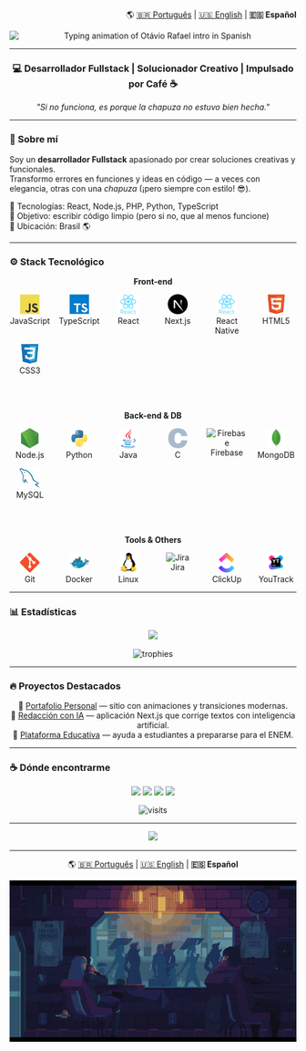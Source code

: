 <p align="right">
  🌎 
  <a href="README.md">🇧🇷 Português</a> |
  <a href="README.en.md">🇺🇸 English</a> |
  <strong>🇪🇸 Español</strong>
</p>

<!-- Banner principal - Espanhol -->
<p align="center" style="width: 100%;">
  <img 
    src="https://readme-typing-svg.herokuapp.com?font=Fira+Code&weight=600&size=28&duration=2500&pause=1000&color=8A2BE2&center=true&vCenter=true&repeat=true&width=900&lines=¡Hola!+Soy+Otávio+Rafael+👋;Desarrollador+Fullstack+%7C+Entusiasta+Tech;Café+%2B+Código+%3D+Vida;Si+no+funciona...+usa+una+gambiarra!" 
    alt="Typing animation of Otávio Rafael intro in Spanish"
    style="max-width: 100%; height: auto; display: block;"
  />
</p>

---

<h3 align="center">💻 Desarrollador Fullstack | Solucionador Creativo | Impulsado por Café ☕</h3>

<p align="center">
  <em>"Si no funciona, es porque la chapuza no estuvo bien hecha."</em>
</p>

---

### 🚀 Sobre mí  
Soy un **desarrollador Fullstack** apasionado por crear soluciones creativas y funcionales.  
Transformo errores en funciones y ideas en código — a veces con elegancia, otras con una *chapuza* (¡pero siempre con estilo! 😎).  

🧩 Tecnologías: React, Node.js, PHP, Python, TypeScript  
🎯 Objetivo: escribir código limpio (pero si no, que al menos funcione)  
📍 Ubicación: Brasil 🌎  

---

### ⚙️ Stack Tecnológico
<div align="center">

  <!-- Front-end -->
  <p><b>Front-end</b></p>
  <div style="display: grid; grid-template-columns: repeat(auto-fit, minmax(70px, 1fr)); gap: 15px; justify-items: center;">
    <div style="text-align:center;">
      <img alt="Js" height="35" src="https://raw.githubusercontent.com/devicons/devicon/master/icons/javascript/javascript-original.svg">
      <div>JavaScript</div>
    </div>
    <div style="text-align:center;">
      <img alt="Ts" height="35" src="https://raw.githubusercontent.com/devicons/devicon/master/icons/typescript/typescript-original.svg">
      <div>TypeScript</div>
    </div>
    <div style="text-align:center;">
      <img alt="React" height="35" src="https://raw.githubusercontent.com/devicons/devicon/master/icons/react/react-original-wordmark.svg">
      <div>React</div>
    </div>
    <div style="text-align:center;">
      <img alt="Nextjs" height="35" src="https://raw.githubusercontent.com/devicons/devicon/master/icons/nextjs/nextjs-original.svg">
      <div>Next.js</div>
    </div>
    <div style="text-align:center;">
      <img alt="React Native" height="35" src="https://raw.githubusercontent.com/devicons/devicon/master/icons/react/react-original-wordmark.svg">
      <div>React Native</div>
    </div>
    <div style="text-align:center;">
      <img alt="HTML" height="35" src="https://raw.githubusercontent.com/devicons/devicon/master/icons/html5/html5-original.svg">
      <div>HTML5</div>
    </div>
    <div style="text-align:center;">
      <img alt="CSS" height="35" src="https://raw.githubusercontent.com/devicons/devicon/master/icons/css3/css3-original.svg">
      <div>CSS3</div>
    </div>
  </div>

  <br><br>

  <!-- Back-end & DB -->
  <p><b>Back-end & DB</b></p>
  <div style="display: grid; grid-template-columns: repeat(auto-fit, minmax(70px, 1fr)); gap: 15px; justify-items: center;">
    <div style="text-align:center;">
      <img alt="Nodejs" height="35" src="https://raw.githubusercontent.com/devicons/devicon/master/icons/nodejs/nodejs-original.svg">
      <div>Node.js</div>
    </div>
    <div style="text-align:center;">
      <img alt="Python" height="35" src="https://raw.githubusercontent.com/devicons/devicon/master/icons/python/python-original.svg">
      <div>Python</div>
    </div>
    <div style="text-align:center;">
      <img alt="Java" height="35" src="https://raw.githubusercontent.com/devicons/devicon/master/icons/java/java-original.svg">
      <div>Java</div>
    </div>
    <div style="text-align:center;">
      <img alt="C" height="35" src="https://raw.githubusercontent.com/devicons/devicon/master/icons/c/c-original.svg">
      <div>C</div>
    </div>
    <div style="text-align:center;">
      <img alt="Firebase" height="35" src="https://www.vectorlogo.zone/logos/firebase/firebase-icon.svg">
      <div>Firebase</div>
    </div>
    <div style="text-align:center;">
      <img alt="MongoDB" height="35" src="https://raw.githubusercontent.com/devicons/devicon/master/icons/mongodb/mongodb-original.svg">
      <div>MongoDB</div>
    </div>
    <div style="text-align:center;">
      <img alt="MySQL" height="35" src="https://raw.githubusercontent.com/devicons/devicon/master/icons/mysql/mysql-original.svg">
      <div>MySQL</div>
    </div>
  </div>

  <br><br>

  <!-- Tools & Others -->
  <p><b>Tools & Others</b></p>
  <div style="display: grid; grid-template-columns: repeat(auto-fit, minmax(70px, 1fr)); gap: 15px; justify-items: center;">
    <div style="text-align:center;">
      <img alt="Git" height="35" src="https://raw.githubusercontent.com/devicons/devicon/master/icons/git/git-original.svg">
      <div>Git</div>
    </div>
    <div style="text-align:center;">
      <img alt="Docker" height="35" src="https://raw.githubusercontent.com/devicons/devicon/master/icons/docker/docker-original.svg">
      <div>Docker</div>
    </div>
    <div style="text-align:center;">
      <img alt="Linux" height="35" src="https://raw.githubusercontent.com/devicons/devicon/master/icons/linux/linux-original.svg">
      <div>Linux</div>
    </div>
    <div style="text-align:center;">
      <img alt="Jira" height="35" src="https://cdn.worldvectorlogo.com/logos/jira-3.svg">
      <div>Jira</div>
    </div>
    <div style="text-align:center;">
      <img alt="ClickUp" height="35" src="./icons/clickuup.svg">
      <div>ClickUp</div>
    </div>
    <div style="text-align:center;">
      <img alt="YouTrack" height="35" src="./icons/JBYOUTRACK-2.png">
      <div>YouTrack</div>
    </div>
  </div>

</div>

---

### 📊 Estadísticas
<p align="center">
  <img height="165em" src="https://github-readme-stats.vercel.app/api/top-langs/?username=rafaelxulipa&layout=compact&langs_count=7&theme=tokyonight&cache_seconds=7200"/>
</p>

<p align="center">
  <img src="https://github-profile-trophy.vercel.app/?username=rafaelxulipa&theme=tokyonight&no-frame=true&margin-w=20&margin-h=20&column=5&row=1" alt="trophies"/>
</p>

---

### 🔥 Proyectos Destacados
<p align="center">
  🚀 <a href="https://portfolio.or.app.br/">Portafolio Personal</a> — sitio con animaciones y transiciones modernas.<br>
  🧩 <a href="https://redacao-ai.or.app.br/">Redacción con IA</a> — aplicación Next.js que corrige textos con inteligencia artificial.<br>
  📱 <a href="https://matematica.or.app.br/">Plataforma Educativa</a> — ayuda a estudiantes a prepararse para el ENEM.
</p>

---

### ☕ Dónde encontrarme
<div align="center"> 
  <a href="https://www.youtube.com/channel/UCQMPI26g2FawE2TnjR6P1Mg" target="_blank"><img src="https://img.shields.io/badge/YouTube-FF0000?style=for-the-badge&logo=youtube&logoColor=white"></a>
  <a href="https://instagram.com/rafaelxulipa" target="_blank"><img src="https://img.shields.io/badge/-Instagram-%23E4405F?style=for-the-badge&logo=instagram&logoColor=white"></a>
  <a href="mailto:rafael2104@gmail.com"><img src="https://img.shields.io/badge/-Gmail-%23333?style=for-the-badge&logo=gmail&logoColor=white"></a>
  <a href="https://www.linkedin.com/in/otaviorafaelarruda/" target="_blank"><img src="https://img.shields.io/badge/-LinkedIn-%230077B5?style=for-the-badge&logo=linkedin&logoColor=white"></a> 
</div>

<p align="center">
  <img src="https://komarev.com/ghpvc/?username=rafaelxulipa&color=8A2BE2" alt="visits" />
</p>

---

<div align="center">
  <img src="https://readme-typing-svg.herokuapp.com?font=Fira+Code&size=22&duration=3000&pause=1000&color=9370DB&center=true&vCenter=true&width=600&lines=Código.+Depura.+Repite.+💡;No+hay+bugs,+solo+funciones+no+documentadas.">
</div>

---

<p align="center">
  🌎 
  <a href="README.md">🇧🇷 Português</a> |
  <a href="README.en.md">🇺🇸 English</a> |
  <strong>🇪🇸 Español</strong>
</p>

<p align="center">
  <img src="./imgs/persona-rainy-day.gif" alt="rainy day">
</p>